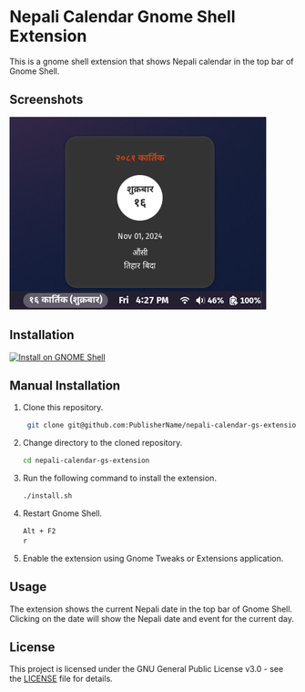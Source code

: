 # Nepali Calendar Gnome Shell Extension
This is a gnome shell extension that shows Nepali calendar in the top bar of Gnome Shell. 


## Screenshots
![Screenshot](assets/nepali-calendar-gs-extension.png)

## Installation

 [![Install on GNOME Shell](https://pbs.twimg.com/media/D6s8OS2U8AAaLNQ.png)](https://extensions.gnome.org/extension/7490/nepali-calendar/)



## Manual Installation
1. Clone this repository.
   ```bash
    git clone git@github.com:PublisherName/nepali-calendar-gs-extension.git
    ```

2. Change directory to the cloned repository.
    ```bash
    cd nepali-calendar-gs-extension
    ```
3. Run the following command to install the extension.
    ```bash
    ./install.sh
    ```
4. Restart Gnome Shell.
    ```bash
    Alt + F2
    r
    ```
5. Enable the extension using Gnome Tweaks or Extensions application.

## Usage
The extension shows the current Nepali date in the top bar of Gnome Shell. Clicking on the date will show the Nepali date and event for the current day.

## License
This project is licensed under the GNU General Public License v3.0 - see the [LICENSE](LICENSE) file for details.
